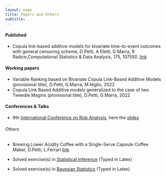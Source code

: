 ```yaml
---
layout: page
title: Papers and Others
subtitle: 
---
```





#### Published
- Copula link-based additive models for bivariate time-to-event outcomes with general censoring scheme,
D Petti, A Eletti, G Marra, R Radice,Computational Statistics & Data Analysis, 175, 107550. [link](https://www.sciencedirect.com/science/article/abs/pii/S016794732200130X)

#### Working papers
- Variable Ranking based on Bivariate Copula Link-Based Additive Models (provisional title), D.Petti, G.Marra, M.Niglio, 2022
- Copula Link Based Additive models generalized to the case of two Tweedie Magins (provisional title), D.Petti, G.Marra, 2022

#### Conferences & Talks
- 9th [International Conference on Risk Analysis](http://icra9.unipg.it), here the [slides](assets/pdf/ICRA9.pdf)

###### Others
- Brewing Lower Acidity Coffee with a Single-Serve Capsule Coffee Maker, D.Petti, L.Ferrari [link](assets/PapersPettiFerrari.pdf)

- Solved exercise(s) in [Statistical Inference](assets/SIsolvedExercises.pdf) (Typed in Latex)
- Solved exercise(s) in [Bayesian Statistics](assets/BISolved.pdf) (Typed in Latex)





